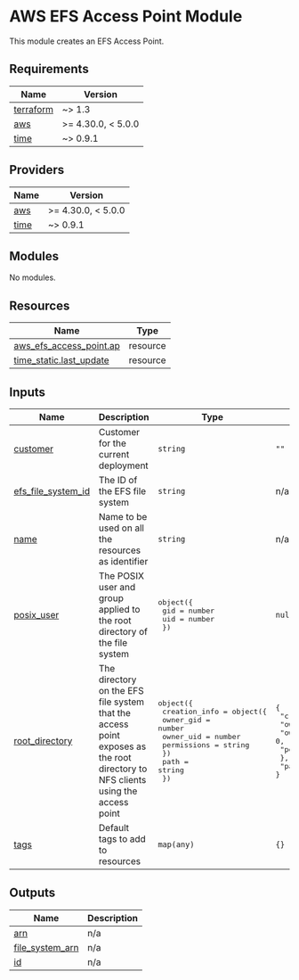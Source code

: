 # AWS EFS Access Point Module

This module creates an EFS Access Point.
<!-- BEGIN_TF_DOCS -->
## Requirements

| Name | Version |
|------|---------|
| <a name="requirement_terraform"></a> [terraform](#requirement\_terraform) | ~> 1.3 |
| <a name="requirement_aws"></a> [aws](#requirement\_aws) | >= 4.30.0, < 5.0.0 |
| <a name="requirement_time"></a> [time](#requirement\_time) | ~> 0.9.1 |

## Providers

| Name | Version |
|------|---------|
| <a name="provider_aws"></a> [aws](#provider\_aws) | >= 4.30.0, < 5.0.0 |
| <a name="provider_time"></a> [time](#provider\_time) | ~> 0.9.1 |

## Modules

No modules.

## Resources

| Name | Type |
|------|------|
| [aws_efs_access_point.ap](https://registry.terraform.io/providers/hashicorp/aws/latest/docs/resources/efs_access_point) | resource |
| [time_static.last_update](https://registry.terraform.io/providers/hashicorp/time/latest/docs/resources/static) | resource |

## Inputs

| Name | Description | Type | Default | Required |
|------|-------------|------|---------|:--------:|
| <a name="input_customer"></a> [customer](#input\_customer) | Customer for the current deployment | `string` | `""` | no |
| <a name="input_efs_file_system_id"></a> [efs\_file\_system\_id](#input\_efs\_file\_system\_id) | The ID of the EFS file system | `string` | n/a | yes |
| <a name="input_name"></a> [name](#input\_name) | Name to be used on all the resources as identifier | `string` | n/a | yes |
| <a name="input_posix_user"></a> [posix\_user](#input\_posix\_user) | The POSIX user and group applied to the root directory of the file system | <pre>object({<br>    gid = number<br>    uid = number<br>  })</pre> | `null` | no |
| <a name="input_root_directory"></a> [root\_directory](#input\_root\_directory) | The directory on the EFS file system that the access point exposes as the root directory to NFS clients using the access point | <pre>object({<br>    creation_info = object({<br>      owner_gid   = number<br>      owner_uid   = number<br>      permissions = string<br>    })<br>    path = string<br>  })</pre> | <pre>{<br>  "creation_info": {<br>    "owner_gid": 0,<br>    "owner_uid": 0,<br>    "permissions": "755"<br>  },<br>  "path": "/"<br>}</pre> | no |
| <a name="input_tags"></a> [tags](#input\_tags) | Default tags to add to resources | `map(any)` | `{}` | no |

## Outputs

| Name | Description |
|------|-------------|
| <a name="output_arn"></a> [arn](#output\_arn) | n/a |
| <a name="output_file_system_arn"></a> [file\_system\_arn](#output\_file\_system\_arn) | n/a |
| <a name="output_id"></a> [id](#output\_id) | n/a |
<!-- END_TF_DOCS -->
